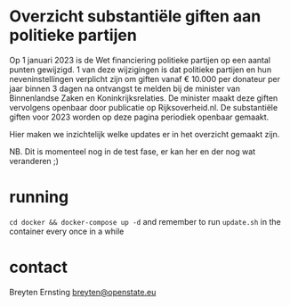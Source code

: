 # Overzicht substantiële giften aan politieke partijen
Op 1 januari 2023 is de Wet financiering politieke partijen op een aantal punten gewijzigd. 1 van deze wijzigingen is dat politieke partijen en hun neveninstellingen verplicht zijn om giften vanaf € 10.000 per donateur per jaar binnen 3 dagen na ontvangst te melden bij de minister van Binnenlandse Zaken en Koninkrijksrelaties. De minister maakt deze giften vervolgens openbaar door publicatie op Rijksoverheid.nl. De substantiële giften voor 2023 worden op deze pagina periodiek openbaar gemaakt.

Hier maken we inzichtelijk welke updates er in het overzicht gemaakt zijn.

NB. Dit is momenteel nog in de test fase, er kan her en der nog wat veranderen ;)

# running

`cd docker && docker-compose up -d` and remember to run `update.sh` in the container every once in a while

# contact

Breyten Ernsting <breyten@openstate.eu>
